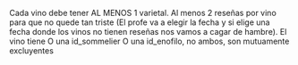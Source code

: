Cada vino debe tener AL MENOS 1 varietal.
Al menos 2 reseñas por vino para que no quede tan triste (El profe va a elegir la fecha y si elige una fecha donde los vinos no tienen reseñas nos vamos a cagar de hambre).
El vino tiene O una id_sommelier O una id_enofilo, no ambos, son mutuamente excluyentes
